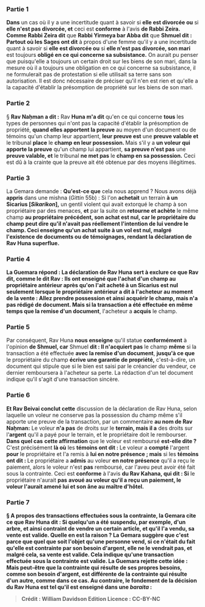 
### Partie 1
<b>Dans</b> un cas où il y a une incertitude quant à savoir si <b>elle est divorcée ou</b> si <b>elle n'est pas divorcée, et</b> ceci est <b>conforme</b> à l'avis <b>de Rabbi Zeira. Comme Rabbi Zeira dit</b> que <b>Rabbi Yirmeya bar Abba dit</b> que <b>Shmuel dit : Partout où les Sages ont dit</b> à propos d'une femme qu'il y a une incertitude quant à savoir si <b>elle est divorcée ou</b> si <b>elle n'est pas divorcée, son mari</b> est toujours <b>obligé en ce qui concerne sa subsistance.</b> On aurait pu penser que puisqu'elle a toujours un certain droit sur les biens de son mari, dans la mesure où il a toujours une obligation en ce qui concerne sa subsistance, il ne formulerait pas de protestation si elle utilisait sa terre sans son autorisation. Il est donc nécessaire de préciser qu'il n'en est rien et qu'elle a la capacité d'établir la présomption de propriété sur les biens de son mari.

### Partie 2
§ <b>Rav Naḥman a dit :</b> Rav <b>Huna m'a dit</b> qu'en ce qui concerne <b>tous</b> les types de personnes qui n'ont pas la capacité d'établir la présomption de propriété, <b>quand elles apportent la preuve</b> au moyen d'un document ou de témoins qu'un champ leur appartient, <b>leur preuve est</b> une <b>preuve valable et</b> le tribunal <b>place</b> le <b>champ en leur possession. </b> Mais s'il y a <b>un voleur qui apporte la preuve</b> qu'un champ lui appartient, <b>sa preuve n'est pas</b> une <b>preuve valable, et</b> le tribunal <b>ne met pas</b> le <b>champ en sa possession.</b> Ceci est dû à la crainte que la preuve ait été obtenue par des moyens illégitimes.

### Partie 3
La Gemara demande : <b>Qu'est-ce que</b> cela nous apprend ? Nous</b> avons déjà <b>appris</b> dans une mishna (<i>Gittin</i> 55b) : Si l'on <b>achetait</b> un terrain <b>à un Sicarius [<i>Sikarikon</i>],</b> un gentil violent qui avait extorqué le champ à son propriétaire par des menaces, <b>et</b> par la suite on <b>retourne et achète</b> le même champ <b>au <b>propriétaire précédent, son achat est nul,</b> car le propriétaire du champ peut dire qu'il n'avait pas réellement l'intention de lui vendre le champ. Ceci enseigne qu'un achat suite à un vol est nul, malgré l'existence de documents ou de témoignages, rendant la déclaration de Rav Huna superflue.

### Partie 4
La Guemara répond : La déclaration de Rav Huna sert <b>à exclure ce que Rav</b> dit, <b>comme le dit Rav : Ils ont enseigné</b> que l'achat d'un champ au propriétaire antérieur après qu'on l'ait acheté à un Sicarius est nul <b>seulement</b> lorsque le propriétaire antérieur <b>a dit</b> à l'acheteur au moment de la vente : <b>Allez prendre possession et</b> ainsi <b>acquérir</b> le champ, mais n'a pas rédigé de document. <b>Mais</b> si la transaction a été effectuée en même temps que la remise d'un document</b>, l'acheteur a <b>acquis</b> le champ.

### Partie 5
Par conséquent, Rav Huna <b>nous enseigne</b> qu'il statue <b>conformément</b> à l'opinion <b>de Shmuel, car</b> Shmuel <b>dit : Il n'acquiert pas</b> le champ <b>même</b> si la transaction a été effectuée <b>avec la remise d'un document</b>, <b>jusqu'à ce que</b> le propriétaire du champ <b>écrive une garantie de propriété,</b> c'est-à-dire, un document qui stipule que si le bien est saisi par le créancier du vendeur, ce dernier remboursera à l'acheteur sa perte. La rédaction d'un tel document indique qu'il s'agit d'une transaction sincère.

### Partie 6
<b>Et Rav Beivai conclut cette</b> discussion de la déclaration de Rav Huna, selon laquelle un voleur ne conserve pas la possession du champ même s'il apporte une preuve de la transaction, par un commentaire <b>au nom de Rav Naḥman:</b> Le voleur <b>n'a pas</b> de droits sur le <b>terrain, mais il a</b> des droits sur l'<b>argent</b> qu'il a payé pour le terrain, et le propriétaire doit le rembourser. <b>Dans quel cas</b> <b>cette affirmation</b> que le voleur est remboursé <b>est-elle dite ? </b> C'est précisément <b>là où</b> les <b>témoins ont dit : </b> Le voleur a <b>compté</b> l'argent <b>pour</b> le propriétaire et l'a remis à <b>lui en notre présence ; mais</b> si les <b>témoins ont dit : </b> Le propriétaire a <b>admis</b> au voleur <b>en notre présence</b> qu'il a reçu le paiement, alors le voleur n'est <b>pas</b> remboursé, car l'aveu peut avoir été fait sous la contrainte. Ceci est <b>conforme</b> à l'avis <b>du Rav Kahana, qui dit : Si</b> le propriétaire n'aurait <b>pas</b> <b>avoué au voleur qu'il a reçu un paiement, le voleur <b>l'aurait amené lui et son âne au</b> <b>maître d'hôtel.</b>

### Partie 7
§ A propos des transactions effectuées sous la contrainte, la Gemara cite ce que <b>Rav Huna dit :</b> Si quelqu'un a été <b>suspendu,</b> par exemple, d'un arbre, et ainsi contraint de vendre un certain article, <b>et qu'il l'a vendu</b>, <b>sa vente est valide. Quelle en est la raison ? </b> La Gemara suggère que c'est parce que <b>quel que soit l'objet qu'une personne vend, si ce n'était</b> du fait <b>qu'elle est <b>contrainte</b> par son besoin d'argent, elle <b>ne le vendrait pas</b>, <b>et malgré cela, sa vente est valide.</b> Cela indique qu'une transaction effectuée sous la contrainte est valide. La Guemara rejette cette idée : <b>Mais peut-être que la contrainte</b> qui résulte <b>de ses propres</b> besoins, comme son besoin d'argent, <b>est différente de la contrainte</b> qui résulte <b>d'un autre,</b> comme dans ce cas. <b>Au contraire,</b> le fondement de la décision du Rav Huna est <b>tel qu'il est enseigné</b> dans une <i>baraita</i> :

>Crédit : William Davidson Edition
>Licence : CC-BY-NC